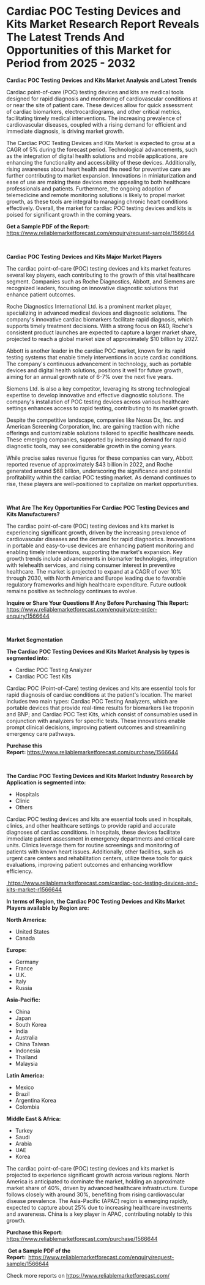 <p><h1>Cardiac POC Testing Devices and Kits Market Research Report Reveals The Latest Trends And Opportunities of this Market for Period from 2025 - 2032</h1></p><p><strong>Cardiac POC Testing Devices and Kits Market Analysis and Latest Trends</strong></p>
<p><p>Cardiac point-of-care (POC) testing devices and kits are medical tools designed for rapid diagnosis and monitoring of cardiovascular conditions at or near the site of patient care. These devices allow for quick assessment of cardiac biomarkers, electrocardiograms, and other critical metrics, facilitating timely medical interventions. The increasing prevalence of cardiovascular diseases, coupled with a rising demand for efficient and immediate diagnosis, is driving market growth.</p><p>The Cardiac POC Testing Devices and Kits Market is expected to grow at a CAGR of 5% during the forecast period. Technological advancements, such as the integration of digital health solutions and mobile applications, are enhancing the functionality and accessibility of these devices. Additionally, rising awareness about heart health and the need for preventive care are further contributing to market expansion. Innovations in miniaturization and ease of use are making these devices more appealing to both healthcare professionals and patients. Furthermore, the ongoing adoption of telemedicine and remote monitoring solutions is likely to propel market growth, as these tools are integral to managing chronic heart conditions effectively. Overall, the market for cardiac POC testing devices and kits is poised for significant growth in the coming years.</p></p>
<p><strong>Get a Sample PDF of the Report:&nbsp;</strong> <a href="https://www.reliablemarketforecast.com/enquiry/request-sample/1566644?utm_campaign=3081&utm_medium=2&utm_source=Github&utm_content=ia&utm_term=22032025&utm_id=cardiac-poc-testing-devices-and-kits">https://www.reliablemarketforecast.com/enquiry/request-sample/1566644</a></p>
<p>&nbsp;</p>
<p><strong>Cardiac POC Testing Devices and Kits Major Market Players</strong></p>
<p><p>The cardiac point-of-care (POC) testing devices and kits market features several key players, each contributing to the growth of this vital healthcare segment. Companies such as Roche Diagnostics, Abbott, and Siemens are recognized leaders, focusing on innovative diagnostic solutions that enhance patient outcomes. </p><p>Roche Diagnostics International Ltd. is a prominent market player, specializing in advanced medical devices and diagnostic solutions. The company's innovative cardiac biomarkers facilitate rapid diagnosis, which supports timely treatment decisions. With a strong focus on R&D, Roche's consistent product launches are expected to capture a larger market share, projected to reach a global market size of approximately $10 billion by 2027.</p><p>Abbott is another leader in the cardiac POC market, known for its rapid testing systems that enable timely interventions in acute cardiac conditions. The company's continuous advancement in technology, such as portable devices and digital health solutions, positions it well for future growth, aiming for an annual growth rate of 6-7% over the next five years.</p><p>Siemens Ltd. is also a key competitor, leveraging its strong technological expertise to develop innovative and effective diagnostic solutions. The company's installation of POC testing devices across various healthcare settings enhances access to rapid testing, contributing to its market growth.</p><p>Despite the competitive landscape, companies like Nexus Dx, Inc. and American Screening Corporation, Inc. are gaining traction with niche offerings and customizable solutions tailored to specific healthcare needs. These emerging companies, supported by increasing demand for rapid diagnostic tools, may see considerable growth in the coming years.</p><p>While precise sales revenue figures for these companies can vary, Abbott reported revenue of approximately $43 billion in 2022, and Roche generated around $68 billion, underscoring the significance and potential profitability within the cardiac POC testing market. As demand continues to rise, these players are well-positioned to capitalize on market opportunities.</p></p>
<p>&nbsp;</p>
<p><strong>What Are The Key Opportunities For Cardiac POC Testing Devices and Kits Manufacturers?</strong></p>
<p><p>The cardiac point-of-care (POC) testing devices and kits market is experiencing significant growth, driven by the increasing prevalence of cardiovascular diseases and the demand for rapid diagnostics. Innovations in portable and easy-to-use devices are enhancing patient monitoring and enabling timely interventions, supporting the market's expansion. Key growth trends include advancements in biomarker technologies, integration with telehealth services, and rising consumer interest in preventive healthcare. The market is projected to expand at a CAGR of over 10% through 2030, with North America and Europe leading due to favorable regulatory frameworks and high healthcare expenditure. Future outlook remains positive as technology continues to evolve.</p></p>
<p><strong>Inquire or Share Your Questions If Any Before Purchasing This Report:</strong> <a href="https://www.reliablemarketforecast.com/enquiry/pre-order-enquiry/1566644?utm_campaign=3081&utm_medium=2&utm_source=Github&utm_content=ia&utm_term=22032025&utm_id=cardiac-poc-testing-devices-and-kits">https://www.reliablemarketforecast.com/enquiry/pre-order-enquiry/1566644</a></p>
<p>&nbsp;</p>
<p><strong>Market Segmentation</strong></p>
<p><strong>The Cardiac POC Testing Devices and Kits Market Analysis by types is segmented into:</strong></p>
<p><ul><li>Cardiac POC Testing Analyzer</li><li>Cardiac POC Test Kits</li></ul></p>
<p><p>Cardiac POC (Point-of-Care) testing devices and kits are essential tools for rapid diagnosis of cardiac conditions at the patient's location. The market includes two main types: Cardiac POC Testing Analyzers, which are portable devices that provide real-time results for biomarkers like troponin and BNP; and Cardiac POC Test Kits, which consist of consumables used in conjunction with analyzers for specific tests. These innovations enable prompt clinical decisions, improving patient outcomes and streamlining emergency care pathways.</p></p>
<p><strong>Purchase this Report:&nbsp;</strong><a href="https://www.reliablemarketforecast.com/purchase/1566644?utm_campaign=3081&utm_medium=2&utm_source=Github&utm_content=ia&utm_term=22032025&utm_id=cardiac-poc-testing-devices-and-kits">https://www.reliablemarketforecast.com/purchase/1566644</a></p>
<p>&nbsp;</p>
<p><strong>The Cardiac POC Testing Devices and Kits Market Industry Research by Application is segmented into:</strong></p>
<p><ul><li>Hospitals</li><li>Clinic</li><li>Others</li></ul></p>
<p><p>Cardiac POC testing devices and kits are essential tools used in hospitals, clinics, and other healthcare settings to provide rapid and accurate diagnoses of cardiac conditions. In hospitals, these devices facilitate immediate patient assessment in emergency departments and critical care units. Clinics leverage them for routine screenings and monitoring of patients with known heart issues. Additionally, other facilities, such as urgent care centers and rehabilitation centers, utilize these tools for quick evaluations, improving patient outcomes and enhancing workflow efficiency.</p></p>
<p><a href="https://www.reliablemarketforecast.com/cardiac-poc-testing-devices-and-kits-market-r1566644?utm_campaign=3081&utm_medium=2&utm_source=Github&utm_content=ia&utm_term=22032025&utm_id=cardiac-poc-testing-devices-and-kits">&nbsp;https://www.reliablemarketforecast.com/cardiac-poc-testing-devices-and-kits-market-r1566644</a></p>
<p><strong>In terms of Region, the Cardiac POC Testing Devices and Kits Market Players available by Region are:</strong></p>
<p>
    <p> <strong> North America: </strong>
        <ul>
            <li>United States</li>
            <li>Canada</li>
        </ul>
        </p> 
    <p> <strong> Europe: </strong>
        <ul>
            <li>Germany</li>
            <li>France</li>
            <li>U.K.</li>
            <li>Italy</li>
            <li>Russia</li>
        </ul>
        </p> 
    <p> <strong> Asia-Pacific: </strong>
        <ul>
            <li>China</li>
            <li>Japan</li>
            <li>South Korea</li>
            <li>India</li>
            <li>Australia</li>
            <li>China Taiwan</li>
            <li>Indonesia</li>
            <li>Thailand</li>
            <li>Malaysia</li>
        </ul>
        </p> 
    <p> <strong> Latin America: </strong>
        <ul>
            <li>Mexico</li>
            <li>Brazil</li>
            <li>Argentina Korea</li>
            <li>Colombia</li>
        </ul>
        </p> 
    <p> <strong> Middle East & Africa: </strong>
        <ul>
            <li>Turkey</li>
            <li>Saudi</li>
            <li>Arabia</li>
            <li>UAE</li>
            <li>Korea</li>
        </ul>
    </p>
    </p>
<p><p>The cardiac point-of-care (POC) testing devices and kits market is projected to experience significant growth across various regions. North America is anticipated to dominate the market, holding an approximate market share of 40%, driven by advanced healthcare infrastructure. Europe follows closely with around 30%, benefiting from rising cardiovascular disease prevalence. The Asia-Pacific (APAC) region is emerging rapidly, expected to capture about 25% due to increasing healthcare investments and awareness. China is a key player in APAC, contributing notably to this growth.</p></p>
<p><strong>Purchase this Report: </strong><a href="https://www.reliablemarketforecast.com/purchase/1566644?utm_campaign=3081&utm_medium=2&utm_source=Github&utm_content=ia&utm_term=22032025&utm_id=cardiac-poc-testing-devices-and-kits">https://www.reliablemarketforecast.com/purchase/1566644</a></p>
<p>&nbsp;<strong>Get a Sample PDF of the Report:&nbsp;&nbsp;</strong><a href="https://www.reliablemarketforecast.com/enquiry/request-sample/1566644?utm_campaign=3081&utm_medium=2&utm_source=Github&utm_content=ia&utm_term=22032025&utm_id=cardiac-poc-testing-devices-and-kits">https://www.reliablemarketforecast.com/enquiry/request-sample/1566644</a></p>
<p><strong></strong></p>
<p>Check more reports on <a href="https://www.reliablemarketforecast.com/?utm_campaign=3081&utm_medium=2&utm_source=Github&utm_content=ia&utm_term=22032025&utm_id=cardiac-poc-testing-devices-and-kits">https://www.reliablemarketforecast.com/</a></p>
